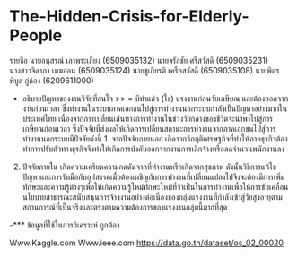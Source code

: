 # The-Hidden-Crisis-for-Elderly-People
รายชื่อ 
นายอนุสรณ์ เลาพระเกี้ยง (6509035132)
นายจรัลชัย ศรีสวัสดิ์ (6509035231)
นางสาวจิดาภา เมฆอ่อน (6509035124)
 นายชูเกียรติ เครือสวัสดิ์ (6509035108)
 นายพิตรพิบูล กู่ก้อง (6209611000)
 
- อธิบายปัญหาของงานวิจัยที่สนใจ >> = บีทำแล้ว (ใช่)
แรงงานก่อนวัยเกษียณ และต้องออกจากงานก่อนเวลา ซึ่งทำงานในระบบภาคเอกชนไปสู่การทำงานนอกระบบกำลังเป็นปัญหาอย่างมากในประเทศไทย
เนื่องจากการเปลี่ยนเส้นทางการทำงานในช่วงวัยกลางของชีวิตจะนำพาไปสู่การเกษียณก่อนเวลา ซึ่งปัจจัยที่ส่งผลให้เกิดการเปลี่ยนสถานะการทำงานจากภาคเอกชนไปสู่การทำงานนอกระบบมีปัจจัยดังนี้ 1.  จากปัจจัยภายนอก เกิดจากวิกฤติเศรษฐกิจที่ทำให้ภาคธุรกิจต้องทำการปรับตัวทางธุรกิจจึงทำให้เกิดการบังคับออกจากงานการเลิกจ้างหรือลดจำนวนพนักงานลง
2. ปัจจัยภายใน เกิดความเครียดความกดดันจากที่ทำงานหรือเกิดจากสุขภาพ 
ดังนั้นวิธีการแก้ไขปัญหาและการรับมือกับอุปสรรคเมื่อต้องเผชิญกับการทำงานที่เปลี่ยนแปลงไปจึงจะต้องมีการเพิ่มทักษะและความรู้ต่างๆเพื่อให้เกิดความรู้ใหม่ทักษะใหม่ที่จำเป็นในการทำงานเพื่อให้การขับเคลื่อนนโยบายสาธารณะสนับสนุนการจ้างงานอย่างต่อเนื่องของกลุ่มแรงงานที่กำลังเข้าสู่วัยสูงอายุตามสถานการณ์ที่เป็นจริงและตรงตามความต้องการของแรงงานกลุ่มนี้มากที่สุด

-*** ข้อมูลที่ใช้ในการวิเคราะห์ ถูกต้อง

Www.Kaggle.com
Www.ieee.com
https://data.go.th/dataset/os_02_00020


 
